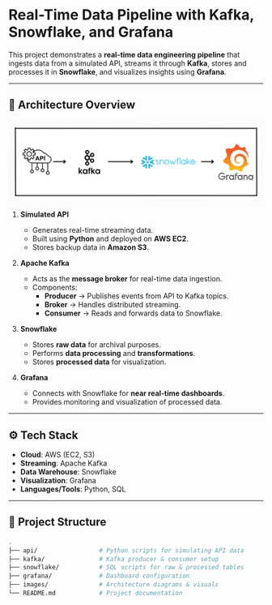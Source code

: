 
# Real-Time Data Pipeline with Kafka, Snowflake, and Grafana

This project demonstrates a **real-time data engineering pipeline** that ingests data from a simulated API, streams it through **Kafka**, stores and processes it in **Snowflake**, and visualizes insights using **Grafana**.  

---

## 🚀 Architecture Overview  

![Pipeline Architecture](./Streaming/pipeline-diagram.png)

1. **Simulated API**  
   - Generates real-time streaming data.  
   - Built using **Python** and deployed on **AWS EC2**.  
   - Stores backup data in **Amazon S3**.  

2. **Apache Kafka**  
   - Acts as the **message broker** for real-time data ingestion.  
   - Components:  
     - **Producer** → Publishes events from API to Kafka topics.  
     - **Broker** → Handles distributed streaming.  
     - **Consumer** → Reads and forwards data to Snowflake.  

3. **Snowflake**  
   - Stores **raw data** for archival purposes.  
   - Performs **data processing** and **transformations**.  
   - Stores **processed data** for visualization.  

4. **Grafana**  
   - Connects with Snowflake for **near real-time dashboards**.  
   - Provides monitoring and visualization of processed data.  

---

## ⚙️ Tech Stack  

- **Cloud**: AWS (EC2, S3)  
- **Streaming**: Apache Kafka  
- **Data Warehouse**: Snowflake  
- **Visualization**: Grafana  
- **Languages/Tools**: Python, SQL  

---

## 📂 Project Structure  

```bash
.
├── api/                 # Python scripts for simulating API data
├── kafka/               # Kafka producer & consumer setup
├── snowflake/           # SQL scripts for raw & processed tables
├── grafana/             # Dashboard configuration
├── images/              # Architecture diagrams & visuals
└── README.md            # Project documentation
